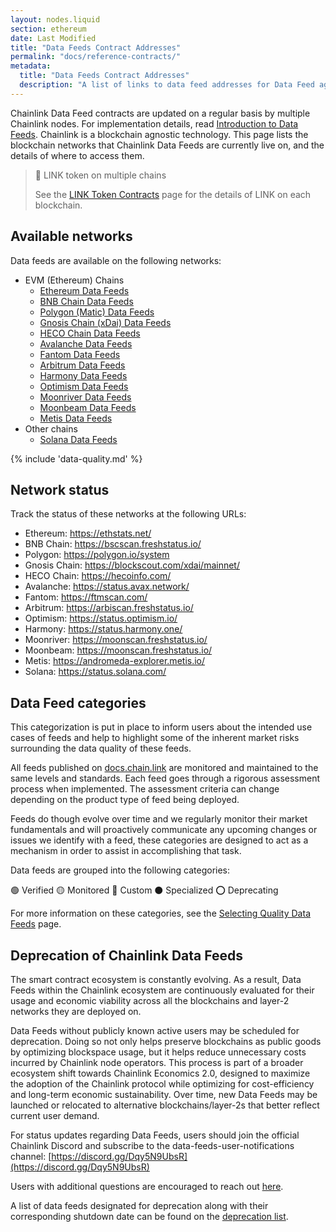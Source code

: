 ```yaml
---
layout: nodes.liquid
section: ethereum
date: Last Modified
title: "Data Feeds Contract Addresses"
permalink: "docs/reference-contracts/"
metadata:
  title: "Data Feeds Contract Addresses"
  description: "A list of links to data feed addresses for Data Feed aggregator contracts on supported networks."
---
```


Chainlink Data Feed contracts are updated on a regular basis by multiple Chainlink nodes. For implementation details, read [Introduction to Data Feeds](../using-chainlink-reference-contracts/). Chainlink is a blockchain agnostic technology. This page lists the blockchain networks that Chainlink Data Feeds are currently live on, and the details of where to access them.

> 📘 LINK token on multiple chains
>
> See the [LINK Token Contracts](../link-token-contracts/) page for the details of LINK on each blockchain.

## Available networks

Data feeds are available on the following networks:

- EVM (Ethereum) Chains
  - [Ethereum Data Feeds](../ethereum-addresses/)
  - [BNB Chain Data Feeds](../bnb-chain-addresses/)
  - [Polygon (Matic) Data Feeds](../matic-addresses/)
  - [Gnosis Chain (xDai) Data Feeds](../data-feeds-gnosis-chain/)
  - [HECO Chain Data Feeds](../huobi-eco-chain-price-feeds/)
  - [Avalanche Data Feeds](../avalanche-price-feeds/)
  - [Fantom Data Feeds](../fantom-price-feeds/)
  - [Arbitrum Data Feeds](../arbitrum-price-feeds/)
  - [Harmony Data Feeds](../harmony-price-feeds/)
  - [Optimism Data Feeds](../optimism-price-feeds/)
  - [Moonriver Data Feeds](../data-feeds-moonriver/)
  - [Moonbeam Data Feeds](../data-feeds-moonbeam/)
  - [Metis Data Feeds](../data-feeds-metis/)
- Other chains
  - [Solana Data Feeds](/docs/solana/data-feeds-solana/)

{% include 'data-quality.md' %}

## Network status

Track the status of these networks at the following URLs:

- Ethereum: https://ethstats.net/
- BNB Chain: https://bscscan.freshstatus.io/
- Polygon: https://polygon.io/system
- Gnosis Chain: https://blockscout.com/xdai/mainnet/
- HECO Chain: https://hecoinfo.com/
- Avalanche: https://status.avax.network/
- Fantom: https://ftmscan.com/
- Arbitrum: https://arbiscan.freshstatus.io/
- Optimism: https://status.optimism.io/
- Harmony: https://status.harmony.one/
- Moonriver: https://moonscan.freshstatus.io/
- Moonbeam: https://moonscan.freshstatus.io/
- Metis: https://andromeda-explorer.metis.io/
- Solana: https://status.solana.com/

## Data Feed categories

This categorization is put in place to inform users about the intended use cases of feeds and help to highlight some of the inherent market risks surrounding the data quality of these feeds.

All feeds published on [docs.chain.link](http://docs.chain.link) are monitored and maintained to the same levels and standards. Each feed goes through a rigorous assessment process when implemented. The assessment criteria can change depending on the product type of feed being deployed.

Feeds do though evolve over time and we regularly monitor their market fundamentals and will proactively communicate any upcoming changes or issues we identify with a feed, these categories are designed to act as a mechanism in order to assist in accomplishing that task.

Data feeds are grouped into the following categories:

🟢 Verified
🟡 Monitored
🔵 Custom
⚫ Specialized
⭕ Deprecating

For more information on these categories, see the [Selecting Quality Data Feeds](/docs/selecting-data-feeds/#data-feed-categories) page.

## Deprecation of Chainlink Data Feeds

The smart contract ecosystem is constantly evolving. As a result, Data Feeds within the Chainlink ecosystem are continuously evaluated for their usage and economic viability across all the blockchains and layer-2 networks they are deployed on.

Data Feeds without publicly known active users may be scheduled for deprecation. Doing so not only helps preserve blockchains as public goods by optimizing blockspace usage, but it helps reduce unnecessary costs incurred by Chainlink node operators. This process is part of a broader ecosystem shift towards Chainlink Economics 2.0, designed to maximize the adoption of the Chainlink protocol while optimizing for cost-efficiency and long-term economic sustainability. Over time, new Data Feeds may be launched or relocated to alternative blockchains/layer-2s that better reflect current user demand.

For status updates regarding Data Feeds, users should join the official Chainlink Discord and subscribe to the data-feeds-user-notifications channel: [https://discord.gg/Dqy5N9UbsR](https://discord.gg/Dqy5N9UbsR)

Users with additional questions are encouraged to reach out [here](https://chainlinkcommunity.typeform.com/s/dataFeedQs).

A list of data feeds designated for deprecation along with their corresponding shutdown date can be found on the [deprecation list](/docs/deprecating-feeds/).
